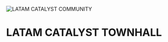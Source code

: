 ![LATAM CATALYST COMMUNITY](https://sn3301files.storage.live.com/y4mGnGk85Uew_l3gUEd1TfRNIKCmjz5uquXB-bOYdotKoM9yHvP9030fR9RFnMUazlXt4wn2ZTNTk0Tn253HzT09-hY-b5X5p8hz7ES8CkL8KxqnjVi0o980ro885R7X2usyfwIi1K_MYjwyDLK9lpRAFl5lC5RaWsOx0yo5SquQPaw4GdlzsLq_ZBGTLf_Bbc_?width=400&height=400&cropmode=none)
# LATAM CATALYST TOWNHALL
